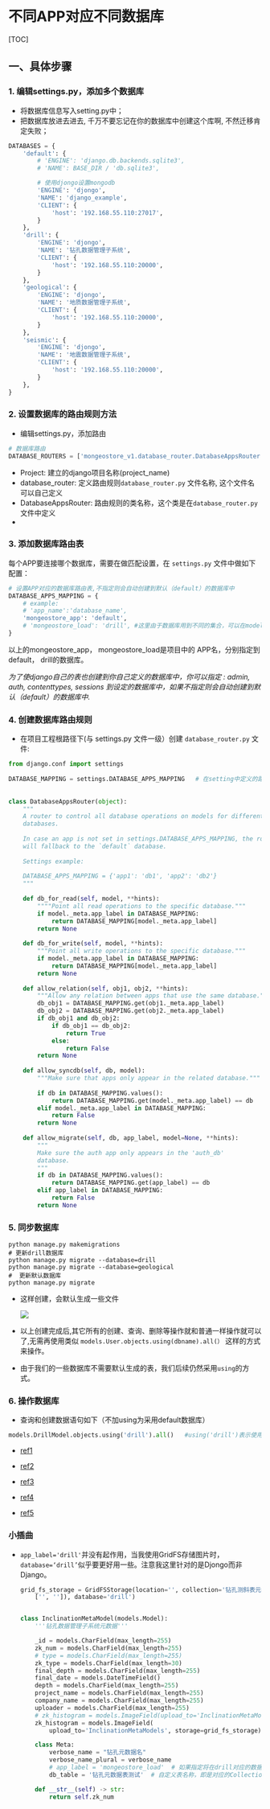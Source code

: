 # 不同APP对应不同数据库

[TOC]



## 一、具体步骤

### 1. 编辑settings.py，添加多个数据库

- 将数据库信息写入setting.py中；
- 把数据库放进去进去, 千万不要忘记在你的数据库中创建这个库啊, 不然迁移肯定失败；

```python
DATABASES = {
    'default': {
        # 'ENGINE': 'django.db.backends.sqlite3',
        # 'NAME': BASE_DIR / 'db.sqlite3',

        # 使用djongo设置mongodb
        'ENGINE': 'djongo',
        'NAME': 'django_example',
        'CLIENT': {
            'host': '192.168.55.110:27017',
        }
    },
    'drill': {
        'ENGINE': 'djongo',
        'NAME': '钻孔数据管理子系统',
        'CLIENT': {
            'host': '192.168.55.110:20000',
        }
    },
    'geological': {
        'ENGINE': 'djongo',
        'NAME': '地质数据管理子系统',
        'CLIENT': {
            'host': '192.168.55.110:20000',
        }
    },
    'seismic': {
        'ENGINE': 'djongo',
        'NAME': '地震数据管理子系统',
        'CLIENT': {
            'host': '192.168.55.110:20000',
        }
    },
}

```



### 2. 设置数据库的路由规则方法 

- 编辑settings.py，添加路由

```python
# 数据库路由
DATABASE_ROUTERS = ['mongeostore_v1.database_router.DatabaseAppsRouter']
```

- Project: 建立的django项目名称(project_name) 
- database_router: 定义路由规则`database_router.py` 文件名称, 这个文件名可以自己定义
- DatabaseAppsRouter: 路由规则的类名称，这个类是在`database_router.py` 文件中定义
- 

### 3. 添加数据库路由表

每个APP要连接哪个数据库，需要在做匹配设置，在 `settings.py` 文件中做如下配置：

```python
# 设置APP对应的数据库路由表,不指定则会自动创建到默认（default）的数据库中
DATABASE_APPS_MAPPING = {
    # example:
    # 'app_name':'database_name',
    'mongeostore_app': 'default',
    # 'mongeostore_load': 'drill', #这里由于数据库用到不同的集合，可以在models中具体配置
}
```

以上的mongeostore_app， mongeostore_load是项目中的 APP名，分别指定到 default， drill的数据库。 

*为了使django自己的表也创建到你自己定义的数据库中，你可以指定 : admin, auth, contenttypes, sessions 到设定的数据库中，如果不指定则会自动创建到默认（default）的数据库中.*



### 4. 创建数据库路由规则

- 在项目工程根路径下(与 settings.py 文件一级）创建 `database_router.py` 文件:

```python
from django.conf import settings
 
DATABASE_MAPPING = settings.DATABASE_APPS_MAPPING	# 在setting中定义的路由表
 
 
class DatabaseAppsRouter(object):
    """
    A router to control all database operations on models for different
    databases.
 
    In case an app is not set in settings.DATABASE_APPS_MAPPING, the router
    will fallback to the `default` database.
 
    Settings example:
 
    DATABASE_APPS_MAPPING = {'app1': 'db1', 'app2': 'db2'}
    """
 
    def db_for_read(self, model, **hints):
        """"Point all read operations to the specific database."""
        if model._meta.app_label in DATABASE_MAPPING:
            return DATABASE_MAPPING[model._meta.app_label]
        return None
 
    def db_for_write(self, model, **hints):
        """Point all write operations to the specific database."""
        if model._meta.app_label in DATABASE_MAPPING:
            return DATABASE_MAPPING[model._meta.app_label]
        return None
 
    def allow_relation(self, obj1, obj2, **hints):
        """Allow any relation between apps that use the same database."""
        db_obj1 = DATABASE_MAPPING.get(obj1._meta.app_label)
        db_obj2 = DATABASE_MAPPING.get(obj2._meta.app_label)
        if db_obj1 and db_obj2:
            if db_obj1 == db_obj2:
                return True
            else:
                return False
        return None
 
    def allow_syncdb(self, db, model):
        """Make sure that apps only appear in the related database."""
 
        if db in DATABASE_MAPPING.values():
            return DATABASE_MAPPING.get(model._meta.app_label) == db
        elif model._meta.app_label in DATABASE_MAPPING:
            return False
        return None
 
    def allow_migrate(self, db, app_label, model=None, **hints):
        """
        Make sure the auth app only appears in the 'auth_db'
        database.
        """
        if db in DATABASE_MAPPING.values():
            return DATABASE_MAPPING.get(app_label) == db
        elif app_label in DATABASE_MAPPING:
            return False
        return None
```



### 5. 同步数据库

```shell
python manage.py makemigrations
# 更新drill数据库
python manage.py migrate --database=drill
python manage.py migrate --database=geological
#  更新默认数据库
python manage.py migrate
```

- 这样创建，会默认生成一些文件

  ![](IMG/微信截图_20201122171859.png)

  

- 以上创建完成后,其它所有的创建、查询、删除等操作就和普通一样操作就可以了,无需再使用类似 `models.User.objects.using(dbname).all(）` 这样的方式来操作。

- 由于我们的一些数据库不需要默认生成的表，我们后续仍然采用`using`的方式。



### 6. 操作数据库

- 查询和创建数据语句如下（不加using为采用default数据库）

```python
models.DrillModel.objects.using('drill').all()   #using('drill')表示使用drill这个数据库        
```



- [ref1](https://blog.csdn.net/weixin_42282496/article/details/80795261)

- [ref2](https://www.cnblogs.com/fu-yong/p/9889423.html)

- [ref3](https://blog.csdn.net/weixin_42134789/article/details/107194373)

- [ref4](https://www.cnblogs.com/floodwater/p/9842811.html)

- [ref5](https://blog.csdn.net/weixin_30315435/article/details/96323506?utm_medium=distribute.pc_relevant.none-task-blog-BlogCommendFromMachineLearnPai2-2.control&depth_1-utm_source=distribute.pc_relevant.none-task-blog-BlogCommendFromMachineLearnPai2-2.control)

  

### 小插曲

- `app_label='drill'`并没有起作用，当我使用GridFS存储图片时，`database=‘drill’`似乎要更好用一些。注意我这里针对的是Djongo而非Django。

  ```python
  grid_fs_storage = GridFSStorage(location='', collection='钻孔测斜表元数据', base_url=''.join(
      ['', '']), database='drill')
  
  
  class InclinationMetaModel(models.Model):
      '''钻孔数据管理子系统元数据'''
  
      _id = models.CharField(max_length=255)
      zk_num = models.CharField(max_length=255)
      # type = models.CharField(max_length=255)
      zk_type = models.CharField(max_length=30)
      final_depth = models.CharField(max_length=255)
      final_date = models.DateTimeField()
      depth = models.CharField(max_length=255)
      project_name = models.CharField(max_length=255)
      company_name = models.CharField(max_length=255)
      uploader = models.CharField(max_length=255)
      # zk_histogram = models.ImageField(upload_to='InclinationMetaModels')
      zk_histogram = models.ImageField(
          upload_to='InclinationMetaModels', storage=grid_fs_storage)
  
      class Meta:
          verbose_name = "钻孔元数据名"
          verbose_name_plural = verbose_name
          # app_label = 'mongeostore_load'  # 如果指定将在drill对应的数据库下创建数据表
          db_table = '钻孔元数据表测试'  # 自定义表名称，即是对应的Collection，如何对应GriDFS
  
      def __str__(self) -> str:
          return self.zk_num
  
  ```

  